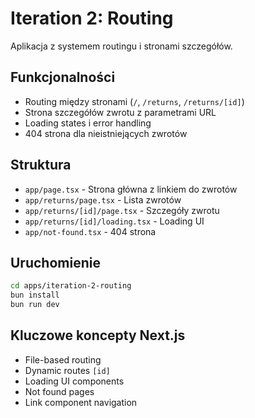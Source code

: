 # Iteration 2: Routing

Aplikacja z systemem routingu i stronami szczegółów.

## Funkcjonalności

- Routing między stronami (`/`, `/returns`, `/returns/[id]`)
- Strona szczegółów zwrotu z parametrami URL
- Loading states i error handling
- 404 strona dla nieistniejących zwrotów

## Struktura

- `app/page.tsx` - Strona główna z linkiem do zwrotów
- `app/returns/page.tsx` - Lista zwrotów
- `app/returns/[id]/page.tsx` - Szczegóły zwrotu
- `app/returns/[id]/loading.tsx` - Loading UI
- `app/not-found.tsx` - 404 strona

## Uruchomienie

```bash
cd apps/iteration-2-routing
bun install
bun run dev
```

## Kluczowe koncepty Next.js

- File-based routing
- Dynamic routes `[id]`
- Loading UI components
- Not found pages
- Link component navigation

